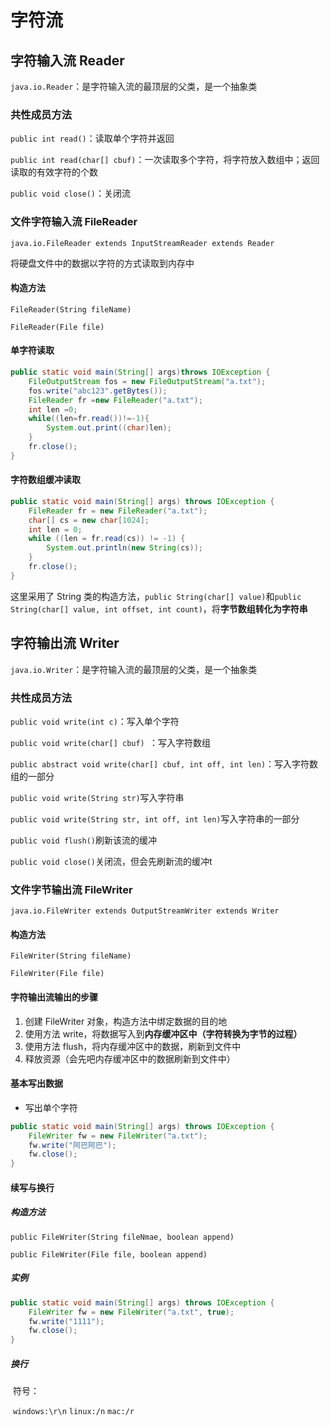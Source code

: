 # 字符流

## 字符输入流 Reader

`java.io.Reader`：是字符输入流的最顶层的父类，是一个抽象类

### 共性成员方法

`public int read()`：读取单个字符并返回

`public int read(char[] cbuf)`：一次读取多个字符，将字符放入数组中；返回读取的有效字符的个数

`public void close()`：关闭流

### 文件字符输入流 FileReader

`java.io.FileReader extends InputStreamReader extends Reader`

将硬盘文件中的数据以字符的方式读取到内存中

#### 构造方法

`FileReader(String fileName)`

`FileReader(File file)`


#### 单字符读取

```java
public static void main(String[] args)throws IOException {
    FileOutputStream fos = new FileOutputStream("a.txt");
    fos.write("abc123".getBytes());
    FileReader fr =new FileReader("a.txt");
    int len =0;
    while((len=fr.read())!=-1){
        System.out.print((char)len);
    }
    fr.close();
}
```

#### 字符数组缓冲读取

```java
public static void main(String[] args) throws IOException {
    FileReader fr = new FileReader("a.txt");
    char[] cs = new char[1024];
    int len = 0;
    while ((len = fr.read(cs)) != -1) {
        System.out.println(new String(cs));
    }
    fr.close();
}
```

这里采用了 String 类的构造方法，`public String(char[] value)`和`public String(char[] value, int offset, int count)`，将**字节数组转化为字符串**

## 字符输出流 Writer

`java.io.Writer`：是字符输入流的最顶层的父类，是一个抽象类

### 共性成员方法

`public void write(int c)`：写入单个字符

`public void write(char[] cbuf) `：写入字符数组

`public abstract void write(char[] cbuf, int off, int len)`：写入字符数组的一部分

`public void write(String str)`写入字符串

`public void write(String str, int off, int len)`写入字符串的一部分

`public void flush()`刷新该流的缓冲

`public void close()`关闭流，但会先刷新流的缓冲t

### 文件字节输出流 FileWriter

`java.io.FileWriter extends OutputStreamWriter extends Writer`

#### 构造方法

`FileWriter(String fileName)`

`FileWriter(File file)`

#### 字符输出流输出的步骤

1. 创建 FileWriter 对象，构造方法中绑定数据的目的地
2. 使用方法 write，将数据写入到**内存缓冲区中（字符转换为字节的过程）**
3. 使用方法 flush，将内存缓冲区中的数据，刷新到文件中
4. 释放资源（会先吧内存缓冲区中的数据刷新到文件中）

#### 基本写出数据

- 写出单个字符

```java
public static void main(String[] args) throws IOException {
    FileWriter fw = new FileWriter("a.txt");
    fw.write("阿巴阿巴");
    fw.close();
}
```

#### 续写与换行

##### 构造方法

`public FileWriter(String fileNmae, boolean append)`

`public FileWriter(File file, boolean append)`

 ##### 实例

```java
public static void main(String[] args) throws IOException {
    FileWriter fw = new FileWriter("a.txt", true);
    fw.write("1111");
    fw.close();
}
```

##### 换行

​	符号：

​		`windows:\r\n`			`linux:/n`			`mac:/r`

